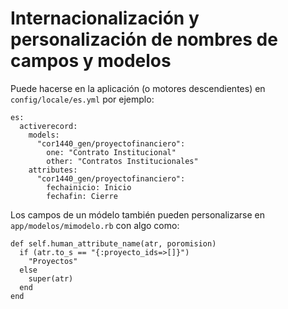 # Internacionalización y personalización de nombres de campos y modelos

Puede hacerse en la aplicación (o motores descendientes) en ```config/locale/es.yml``` por ejemplo:
```
es:
  activerecord:
    models:
      "cor1440_gen/proyectofinanciero":
        one: "Contrato Institucional" 
        other: "Contratos Institucionales"
    attributes:
      "cor1440_gen/proyectofinanciero":                                         
        fechainicio: Inicio
        fechafin: Cierre
```

Los campos de un módelo también pueden personalizarse en ```app/modelos/mimodelo.rb``` con algo como:
```
def self.human_attribute_name(atr, poromision)
  if (atr.to_s == "{:proyecto_ids=>[]}")
    "Proyectos"        
  else 
    super(atr) 
  end 
end
```

